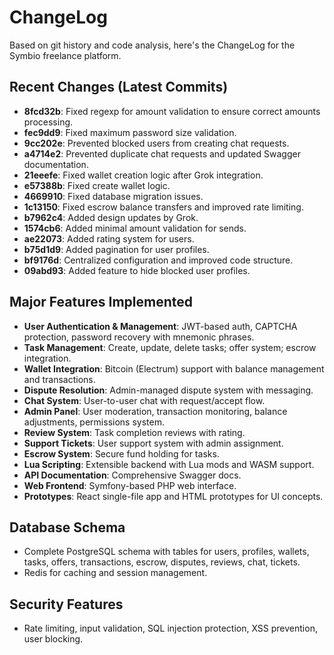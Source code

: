 # ChangeLog

Based on git history and code analysis, here's the ChangeLog for the Symbio freelance platform.

## Recent Changes (Latest Commits)

- **8fcd32b**: Fixed regexp for amount validation to ensure correct amounts processing.
- **fec9dd9**: Fixed maximum password size validation.
- **9cc202e**: Prevented blocked users from creating chat requests.
- **a4714e2**: Prevented duplicate chat requests and updated Swagger documentation.
- **21eeefe**: Fixed wallet creation logic after Grok integration.
- **e57388b**: Fixed create wallet logic.
- **4669910**: Fixed database migration issues.
- **1c13150**: Fixed escrow balance transfers and improved rate limiting.
- **b7962c4**: Added design updates by Grok.
- **1574cb6**: Added minimal amount validation for sends.
- **ae22073**: Added rating system for users.
- **b75d1d9**: Added pagination for user profiles.
- **bf9176d**: Centralized configuration and improved code structure.
- **09abd93**: Added feature to hide blocked user profiles.

## Major Features Implemented

- **User Authentication & Management**: JWT-based auth, CAPTCHA protection, password recovery with mnemonic phrases.
- **Task Management**: Create, update, delete tasks; offer system; escrow integration.
- **Wallet Integration**: Bitcoin (Electrum) support with balance management and transactions.
- **Dispute Resolution**: Admin-managed dispute system with messaging.
- **Chat System**: User-to-user chat with request/accept flow.
- **Admin Panel**: User moderation, transaction monitoring, balance adjustments, permissions system.
- **Review System**: Task completion reviews with rating.
- **Support Tickets**: User support system with admin assignment.
- **Escrow System**: Secure fund holding for tasks.
- **Lua Scripting**: Extensible backend with Lua mods and WASM support.
- **API Documentation**: Comprehensive Swagger docs.
- **Web Frontend**: Symfony-based PHP web interface.
- **Prototypes**: React single-file app and HTML prototypes for UI concepts.

## Database Schema

- Complete PostgreSQL schema with tables for users, profiles, wallets, tasks, offers, transactions, escrow, disputes, reviews, chat, tickets.
- Redis for caching and session management.

## Security Features

- Rate limiting, input validation, SQL injection protection, XSS prevention, user blocking.